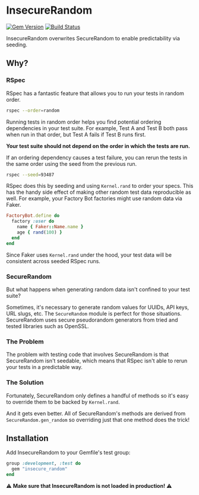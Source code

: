 # InsecureRandom

[![Gem Version](https://img.shields.io/gem/v/insecure_random)](http://rubygems.org/gems/insecure_random)
[![Build Status](https://img.shields.io/github/actions/workflow/status/laserlemon/insecure_random/rake.yml)](https://github.com/laserlemon/insecure_random/actions/workflows/rake.yml)

InsecureRandom overwrites SecureRandom to enable predictability via seeding.

## Why?

### RSpec

RSpec has a fantastic feature that allows you to run your tests in random order.

```bash
rspec --order=random
```

Running tests in random order helps you find potential ordering dependencies in
your test suite. For example, Test A and Test B both pass when run in that
order, but Test A fails if Test B runs first.

**Your test suite should not depend on the order in which the tests are run.**

If an ordering dependency causes a test failure, you can rerun the tests in the
same order using the seed from the previous run.

```bash
rspec --seed=93487
```

RSpec does this by seeding and using `Kernel.rand` to order your specs. This has
the handy side effect of making other random test data reproducible as well. For
example, your Factory Bot factories might use random data via Faker.

```ruby
FactoryBot.define do
  factory :user do
    name { Faker::Name.name }
    age { rand(100) }
  end
end
```

Since Faker uses `Kernel.rand` under the hood, your test data will be consistent
across seeded RSpec runs.

### SecureRandom

But what happens when generating random data isn't confined to your test suite?

Sometimes, it's necessary to generate random values for UUIDs, API keys, URL
slugs, etc. The `SecureRandom` module is perfect for those situations.
SecureRandom uses secure pseudorandom generators from tried and tested libraries
such as OpenSSL.

### The Problem

The problem with testing code that involves SecureRandom is that SecureRandom
isn't seedable, which means that RSpec isn't able to rerun your tests in a
predictable way.

### The Solution

Fortunately, SecureRandom only defines a handful of methods so it's easy to
override them to be backed by `Kernel.rand`.

And it gets even better. All of SecureRandom's methods are derived from
`SecureRandom.gen_random` so overriding just that one method does the trick!

## Installation

Add InsecureRandom to your Gemfile's test group:

```ruby
group :development, :test do
  gem "insecure_random"
end
```

:warning: **Make sure that InsecureRandom is not loaded in production!** :warning:
